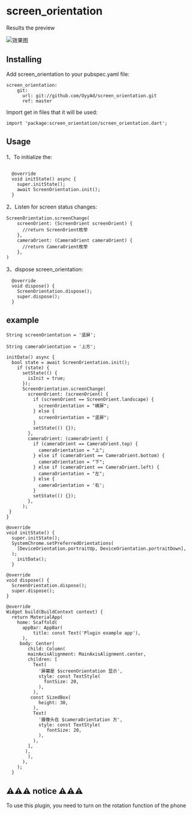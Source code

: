 # screen_orientation
Results the preview

![效果图](https://img1.doubanio.com/view/photo/l/public/p2882452117.jpg)

## Installing

Add screen_orientation to your pubspec.yaml file:

```
screen_orientation:
    git:
      url: git://github.com/OyyAd/screen_orientation.git
      ref: master
```

Import get in files that it will be used:

```
import 'package:screen_orientation/screen_orientation.dart';
```
## Usage
1、To initialize the:

```

  @override
  void initState() async {
    super.initState();
    await ScreenOrientation.init();
  }
```
2、Listen for screen status changes:

```
ScreenOrientation.screenChange(
    screenOrient: (ScreenOrient screenOrient) {
      //return ScreenOrient枚举
    },
    cameraOrient: (CameraOrient cameraOrient) {
      //return CameraOrient枚举
    },
)
```

3、dispose screen_orientation:

```
  @override
  void dispose() {
    ScreenOrientation.dispose();
    super.dispose();
  }
```

## example


```
String screenOrientation = '竖屏';

String cameraOrientation = '上方';

initData() async {
  bool state = await ScreenOrientation.init();
    if (state) {
      setState(() {
        isInit = true;
      });
      ScreenOrientation.screenChange(
        screenOrient: (screenOrient) {
          if (screenOrient == ScreenOrient.landscape) {
            screenOrientation = "横屏";
          } else {
            screenOrientation = "竖屏";
          }
          setState(() {});
        },
        cameraOrient: (cameraOrient) {
          if (cameraOrient == CameraOrient.top) {
            cameraOrientation = "上";
          } else if (cameraOrient == CameraOrient.bottom) {
            cameraOrientation = "下";
          } else if (cameraOrient == CameraOrient.left) {
            cameraOrientation = "左";
          } else {
            cameraOrientation = '右';
          }
          setState(() {});
        },
      );
 }
}

@override
void initState() {
  super.initState();
  SystemChrome.setPreferredOrientations(
    [DeviceOrientation.portraitUp, DeviceOrientation.portraitDown],
  );
    initData();
  }

@override
void dispose() {
  ScreenOrientation.dispose();
  super.dispose();
}

@override
Widget build(BuildContext context) {
  return MaterialApp(
    home: Scaffold(
      appBar: AppBar(
          title: const Text('Plugin example app'),
      ),
     body: Center(
        child: Column(
        mainAxisAlignment: MainAxisAlignment.center,
        children: [
          Text(
            '屏幕是 $screenOrientation 显示',
            style: const TextStyle(
              fontSize: 20,
            ),
          ),
         const SizedBox(
            height: 30,
          ),
          Text(
            '摄像头在 $cameraOrientation 方',
            style: const TextStyle(
               fontSize: 20,
            ),
          ),
        ],
       ),
        ),
      ),
    );
  }
```

## ⚠️⚠️⚠️ notice ⚠️⚠️⚠️

To use this plugin, you need to turn on the rotation function of the phone


